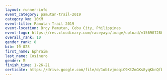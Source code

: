 ```yaml
---
layout: runner-info 
event_category: pamutan-trail-2019 
category_km: 10KM 
event-title: Pamutan Trail 2019 
event-location: Brgy Pamutan, Cebu City, Philippines 
event-logo: https://res.cloudinary.com/raceyaya/image/upload/v1569072806/logo/pamutan-trail_d8abrj.jpg 
overall_rank: 10
gender_rank: 8
bib: 10-023
first_name: Ephraim
last_name: Cosinero
gender: M
finish_time: 1-26-21
certicate: https://drive.google.com/file/d/1obtvjmoqiC9KtZmGKs8yqKbnQfbn5oW1/view?usp=sharing
---
```

